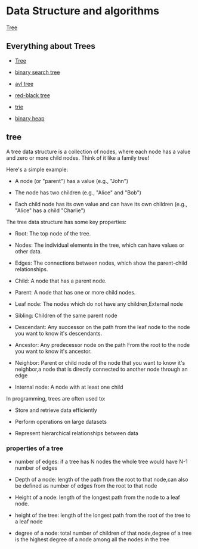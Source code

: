 # Data Structure and algorithms

[Tree](#Everything-about-Trees)

## Everything about Trees
+ [Tree](#tree)

+ [binary search tree](#binary-search-tree)

+ [avl tree](#avl-tree)

+ [red-black tree](#red-black-tree)

+ [trie](#trie)

+ [binary heap](#binary-heap)

## tree
A tree data structure is a collection of nodes, where each node has a value and zero or more child nodes. Think of it like a family tree!

Here's a simple example:

+ A node (or "parent") has a value (e.g., "John")

+ The node has two children (e.g., "Alice" and "Bob")

+ Each child node has its own value and can have its own children (e.g., "Alice" has a child "Charlie")

The tree data structure has some key properties:

+ Root: The top node of the tree.

+ Nodes: The individual elements in the tree, which can have values or other data.

+ Edges: The connections between nodes, which show the parent-child relationships.

+ Child: A node that has a parent node.

+ Parent: A node that has one or more child nodes.

+ Leaf node: The nodes which do not have any children,External node

+ Sibling: Children of the same parent node

+ Descendant: Any successor on the path from the leaf node to the node you want to know it's descendants.

+ Ancestor: Any predecessor node on the path From the root to the node you want to know it's ancestor.

+ Neighbor: Parent or child node of the node that you want to know it's neighbor,a node that is directly connected to another node through an edge

+ Internal node: A node with at least one child

In programming, trees are often used to:

+ Store and retrieve data efficiently

+ Perform operations on large datasets

+ Represent hierarchical relationships between data

### properties of a tree
* number of edges: if a tree has N nodes the whole tree would have N-1 number of edges

* Depth of a node: length of the path from the root to that node,can also be defined as number of edges from the root to that node

* Height of a node: length of the longest path from the node to a leaf node.

* height of the tree: length of the longest path from the root of the tree to a leaf node

* degree of a node: total number of children of that node,degree of a tree is the highest degree of a node among all the nodes in the tree
